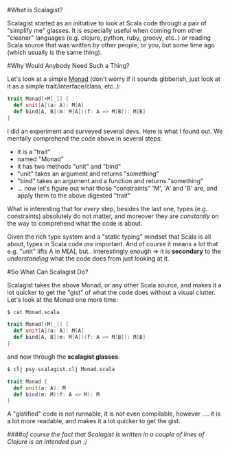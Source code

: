 #What is Scalagist?

Scalagist started as an initiative to look at Scala code through a pair of "simplify me" glasses. 
It is especially useful when coming from other "cleaner" languages (e.g. clojure, python, ruby, groovy, etc..) or reading Scala source that was written by other people, or you, but some time ago (which usually is the same thing).

#Why Would Anybody Need Such a Thing?

Let's look at a simple [Monad](http://www.codecommit.com/blog/ruby/monads-are-not-metaphors) (don't worry if it sounds gibberish, just look at it as a simple trait/interface/class, etc..):

```scala
trait Monad[+M[_]] {
  def unit[A](a: A): M[A]
  def bind[A, B](m: M[A])(f: A => M[B]): M[B]
}
```

I did an experiment and surveyed several devs. Here is what I found out. We mentally comprehend the code above in several steps:

* it is a "trait"
* named "Monad"
* it has two methods "unit" and "bind"
* "unit" takes an argument and returns "something"
* "bind" takes an argument and a function and returns "something"
* ... now let's figure out what those "constraints" 'M', 'A' and 'B' are, and apply them to the above digested "trait"

What is interesting that for _every_ step, besides the last one, types (e.g. constraints) absolutely do not matter, and moreover they are _constantly_ on the way to comprehend what the code is about.

Given the rich type system and a "static typing" mindset that Scala is all about, types in Scala code _are_ important. And of course it means a lot that e.g. "unit" lifts A in M[A], but.. interestingly enough => it is **secondary** to the _understanding_ what the code does from just looking at it.

#So What Can Scalagist Do?

Scalagist takes the above Monad, or any other Scala source, and makes it a lot quicker to get the "gist" of what the code does without a visual clutter. Let's look at the Monad one more time:

```bash
$ cat Monad.scala                   
```
```scala
trait Monad[+M[_]] {
  def unit[A](a: A): M[A]
  def bind[A, B](m: M[A])(f: A => M[B]): M[B]
}
```
and now through the **scalagist glasses**:

```bash
$ clj psy-scalagist.clj Monad.scala
```

```scala
trait Monad {
  def unit(a: A): M
  def bind(m: M)(f: A => M): M
}
``` 

A "gistified" code is not runnable, it is not even compilable, however .... it is a lot more readable, and makes it a lot quicker to get the gist.

####_of course the fact that Scalagist is written in a couple of lines of Clojure is an intended pun :)_
